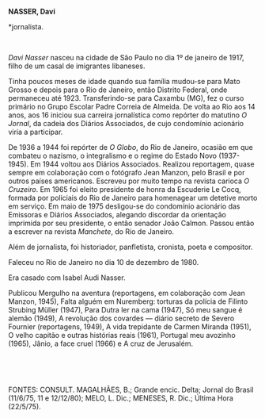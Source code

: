 **NASSER, Davi**

\*jornalista.

 

*Davi Nasser* nasceu na cidade de São Paulo no dia 1º de janeiro de
1917, filho de um casal de imigrantes libaneses.

Tinha poucos meses de idade quando sua família mudou-se para Mato Grosso
e depois para o Rio de Janeiro, então Distrito Federal, onde permaneceu
até 1923. Transferindo-se para Caxambu (MG), fez o curso primário no
Grupo Escolar Padre Correia de Almeida. De volta ao Rio aos 14 anos, aos
16 iniciou sua carreira jornalística como repórter do matutino *O
Jornal*, da cadeia dos Diários Associados, de cujo condomínio acionário
viria a participar.

De 1936 a 1944 foi repórter de *O Globo*, do Rio de Janeiro, ocasião em
que combateu o nazismo, o integralismo e o regime do Estado Novo
(1937-1945). Em 1944 voltou aos Diários Associados. Realizou reportagem,
quase sempre em colaboração com o fotógrafo Jean Manzon, pelo Brasil e
por outros países americanos. Escreveu por muito tempo na revista
carioca *O Cruzeiro*. Em 1965 foi eleito presidente de honra da
Escuderie Le Cocq, formada por policiais do Rio de Janeiro para
homenagear um detetive morto em serviço. Em maio de 1975 desligou-se do
condomínio acionário das Emissoras e Diários Associados, alegando
discordar da orientação imprimida por seu presidente, o então senador
João Calmon. Passou então a escrever na revista *Manchete*, do Rio de
Janeiro.

Além de jornalista, foi historiador, panfletista, cronista, poeta e
compositor.

Faleceu no Rio de Janeiro no dia 10 de dezembro de 1980.

Era casado com Isabel Audi Nasser.

Publicou Mergulho na aventura (reportagens, em colaboração com Jean
Manzon, 1945), Falta alguém em Nuremberg: torturas da polícia de Filinto
Strubing Müller (1947), Para Dutra ler na cama (1947), Só meu sangue é
alemão (1949), A revolução dos covardes — diário secreto de Severo
Fournier (reportagens, 1949), A vida trepidante de Carmen Miranda
(1951), O velho capitão e outras histórias reais (1961), Portugal meu
avozinho (1965), Jânio, a face cruel (1966) e A cruz de Jerusalém.

 

 

FONTES: CONSULT. MAGALHÃES, B.; Grande encic. Delta; Jornal do Brasil
(11/6/75, 11 e 12/12/80); MELO, L. Dic.; MENESES, R. Dic.; Última Hora
(22/5/75).

 
